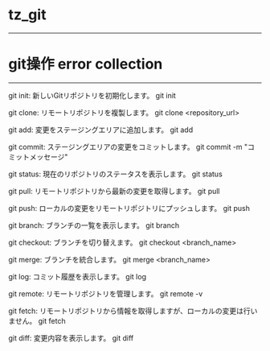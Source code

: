 # tz_git

---

# git操作 error collection

---

git init: 新しいGitリポジトリを初期化します。
git init

git clone: リモートリポジトリを複製します。
git clone <repository_url>

git add: 変更をステージングエリアに追加します。
git add <file>

git commit: ステージングエリアの変更をコミットします。
git commit -m "コミットメッセージ"

git status: 現在のリポジトリのステータスを表示します。
git status

git pull: リモートリポジトリから最新の変更を取得します。
git pull

git push: ローカルの変更をリモートリポジトリにプッシュします。
git push

git branch: ブランチの一覧を表示します。
git branch

git checkout: ブランチを切り替えます。
git checkout <branch_name>

git merge: ブランチを統合します。
git merge <branch_name>

git log: コミット履歴を表示します。
git log

git remote: リモートリポジトリを管理します。
git remote -v

git fetch: リモートリポジトリから情報を取得しますが、ローカルの変更は行いません。
git fetch

git diff: 変更内容を表示します。
git diff
